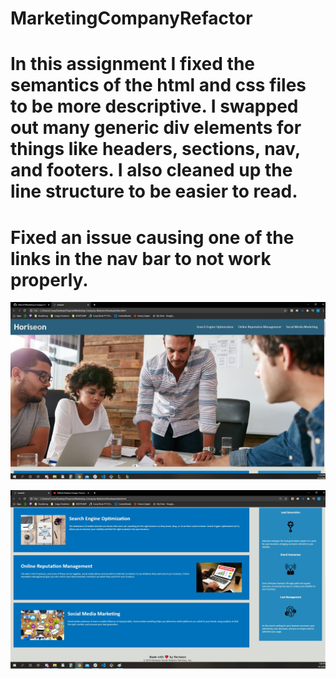 # MarketingCompanyRefactor

# In this assignment I fixed the semantics of the html and css files to be more descriptive. I swapped out many generic div elements for things like headers, sections, nav, and footers. I also cleaned up the line structure to be easier to read. 

# Fixed an issue causing one of the links in the nav bar to not work properly.

![](Develop/assets/images/SEO-refactor-ss.jpg)


![](Develop/assets/images/SEO-refactor-ss2.jpg)
